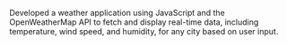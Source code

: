 Developed a weather application using JavaScript and the OpenWeatherMap API to fetch and display real-time data, including temperature, wind speed, and humidity, for any city based on user input.
